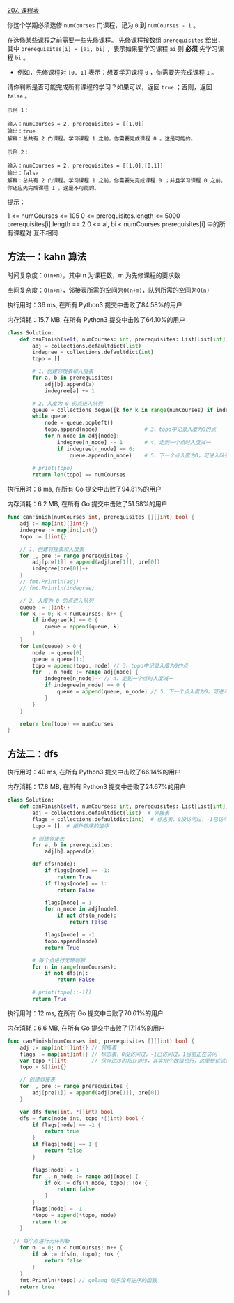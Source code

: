 [207. 课程表](https://leetcode-cn.com/problems/course-schedule/)

你这个学期必须选修 `numCourses` 门课程，记为 `0` 到 `numCourses - 1` 。

在选修某些课程之前需要一些先修课程。 先修课程按数组 `prerequisites` 给出，其中 `prerequisites[i] = [ai, bi]` ，表示如果要学习课程 `ai` 则 **必须** 先学习课程 `bi` 。

- 例如，先修课程对 `[0, 1]` 表示：想要学习课程 `0` ，你需要先完成课程 `1` 。

请你判断是否可能完成所有课程的学习？如果可以，返回 `true` ；否则，返回 `false` 。

```
示例 1：

输入：numCourses = 2, prerequisites = [[1,0]]
输出：true
解释：总共有 2 门课程。学习课程 1 之前，你需要完成课程 0 。这是可能的。

示例 2：

输入：numCourses = 2, prerequisites = [[1,0],[0,1]]
输出：false
解释：总共有 2 门课程。学习课程 1 之前，你需要先完成​课程 0 ；并且学习课程 0 之前，你还应先完成课程 1 。这是不可能的。
```

提示：

1 <= numCourses <= 105
0 <= prerequisites.length <= 5000
prerequisites[i].length == 2
0 <= ai, bi < numCourses
prerequisites[i] 中的所有课程对 互不相同



## 方法一：kahn 算法

时间复杂度：`O(n+m)`，其中 n 为课程数，m 为先修课程的要求数

空间复杂度：`O(n+m)`，邻接表所需的空间为`O(n+m)`，队列所需的空间为`O(n)`

执行用时：36 ms, 在所有 Python3 提交中击败了84.58%的用户

内存消耗：15.7 MB, 在所有 Python3 提交中击败了64.10%的用户

```python
class Solution:
    def canFinish(self, numCourses: int, prerequisites: List[List[int]]) -> bool:
        adj = collections.defaultdict(list)
        indegree = collections.defaultdict(int)
        topo = []

        # 1、创建邻接表和入度表
        for a, b in prerequisites:
            adj[b].append(a)
            indegree[a] += 1

        # 2、入度为 0 的点进入队列
        queue = collections.deque([k for k in range(numCourses) if indegree[k] == 0])
        while queue:
            node = queue.popleft()
            topo.append(node)               # 3、topo中记录入度为0的点
            for n_node in adj[node]:
                indegree[n_node] -= 1       # 4、走到一个点时入度减一
                if indegree[n_node] == 0:
                    queue.append(n_node)    # 5、下一个点入度为0，可进入队列
        
        # print(topo)
        return len(topo) == numCourses
```

执行用时：8 ms, 在所有 Go 提交中击败了94.81%的用户

内存消耗：6.2 MB, 在所有 Go 提交中击败了51.58%的用户

```go
func canFinish(numCourses int, prerequisites [][]int) bool {
	adj := map[int][]int{}
	indegree := map[int]int{}
	topo := []int{}

	// 1、创建邻接表和入度表
	for _, pre := range prerequisites {
		adj[pre[1]] = append(adj[pre[1]], pre[0])
		indegree[pre[0]]++
	}
	// fmt.Println(adj)
	// fmt.Println(indegree)

	// 2、入度为 0 的点进入队列
	queue := []int{}
	for k := 0; k < numCourses; k++ {
		if indegree[k] == 0 {
			queue = append(queue, k)
		}
	}
	for len(queue) > 0 {
		node := queue[0]
		queue = queue[1:]
		topo = append(topo, node) // 3、topo中记录入度为0的点
		for _, n_node := range adj[node] {
			indegree[n_node]-- // 4、走到一个点时入度减一
			if indegree[n_node] == 0 {
				queue = append(queue, n_node) // 5、下一个点入度为0，可进入队列
			}
		}
	}

	return len(topo) == numCourses
}
```



## 方法二：dfs

执行用时：40 ms, 在所有 Python3 提交中击败了66.14%的用户

内存消耗：17.8 MB, 在所有 Python3 提交中击败了24.67%的用户

```python
class Solution:
    def canFinish(self, numCourses: int, prerequisites: List[List[int]]) -> bool:
        adj = collections.defaultdict(list)  # 邻接表
        flags = collections.defaultdict(int)  # 标志表，0没访问过，-1已访问过，1当前正在访问
        topo = []  # 拓扑排序的逆序

        # 创建邻接表
        for a, b in prerequisites:
            adj[b].append(a)

        def dfs(node):
            if flags[node] == -1:
                return True
            if flags[node] == 1:
                return False

            flags[node] = 1
            for n_node in adj[node]:
                if not dfs(n_node):
                    return False

            flags[node] = -1
            topo.append(node)
            return True

        # 每个点进行无环判断
        for n in range(numCourses):
            if not dfs(n):
                return False

        # print(topo[::-1])
        return True
```

执行用时：12 ms, 在所有 Go 提交中击败了70.61%的用户

内存消耗：6.6 MB, 在所有 Go 提交中击败了17.14%的用户

```go
func canFinish(numCourses int, prerequisites [][]int) bool {
	adj := map[int][]int{} // 邻接表
	flags := map[int]int{} // 标志表，0没访问过，-1已访问过，1当前正在访问
	var topo *[]int        // 保存逆序的拓扑排序，其实用个数组也行，这里想试试数据指针
	topo = &[]int{}

	// 创建邻接表
	for _, pre := range prerequisites {
		adj[pre[1]] = append(adj[pre[1]], pre[0])
	}

	var dfs func(int, *[]int) bool
	dfs = func(node int, topo *[]int) bool {
		if flags[node] == -1 {
			return true
		}
		if flags[node] == 1 {
			return false
		}

		flags[node] = 1
		for _, n_node := range adj[node] {
			if ok := dfs(n_node, topo); !ok {
				return false
			}
		}
		flags[node] = -1
		*topo = append(*topo, node)
		return true
	}
	
  // 每个点进行无环判断
	for n := 0; n < numCourses; n++ {
		if ok := dfs(n, topo); !ok {
			return false
		}
	}
	fmt.Println(*topo) // golang 似乎没有逆序的函数
	return true
}
```


